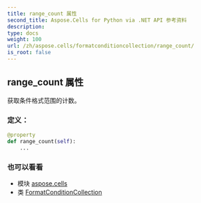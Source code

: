 ```yaml
---
title: range_count 属性
second_title: Aspose.Cells for Python via .NET API 参考资料
description:
type: docs
weight: 100
url: /zh/aspose.cells/formatconditioncollection/range_count/
is_root: false
---
```

## range_count 属性

获取条件格式范围的计数。
### 定义：
```python
@property
def range_count(self):
    ...
```

### 也可以看看
* 模块 [aspose.cells](../../)
* 类 [FormatConditionCollection](/cells/python-net/zh/aspose.cells/formatconditioncollection)
